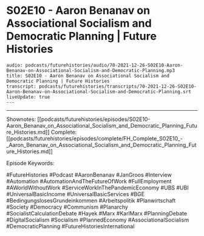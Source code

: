 # S02E10 - Aaron Benanav on Associational Socialism and Democratic Planning | Future Histories

```audio-note
audio: podcasts/futurehistories/audio/70-2021-12-26-S02E10-Aaron-Benanav-on-Associational-Socialism-and-Democratic-Planning.mp3
title: S02E10 - Aaron Benanav on Associational Socialism and Democratic Planning | Future Histories
transcript: podcasts/futurehistories/transcripts/70-2021-12-26-S02E10-Aaron-Benanav-on-Associational-Socialism-and-Democratic-Planning.srt
liveUpdate: true
---

```
---

Shownotes: [[podcasts/futurehistories/episodes/S02E10-Aaron_Benanav_on_Associational_Socialism_and_Democratic_Planning_Future_Histories.md]]
Complete: [[podcasts/futurehistories/episodes/complete/FH_Complete_S02E10_-_Aaron_Benanav_on_Associational_Socialism_and_Democratic_Planning_Future_Histories.md]]


Episode Keywords:

#FutureHistories #Podcast #AaronBenanav #JanGroos #Interview #Automation #AutomationAndTheFutureOfWork #FullEmployment #AWorldWithoutWork #ServiceWorkInThePandemicEconomy #UBS #UBI #UniversalBasicIncome #UniversalBasicServices #BGE #BedingungslosesGrundeinkommen #Arbeitspolitik #Planwirtschaft #Society #Democracy #Communism #Planarchy #SocialistCalculationDebate #Hayek #Marx #KarlMarx #PlanningDebate #DigitalSocialism #Socialism #PlannedEconomy #AssociationalSocialism #DemocraticPlanning #FutureHistoriesInternational
